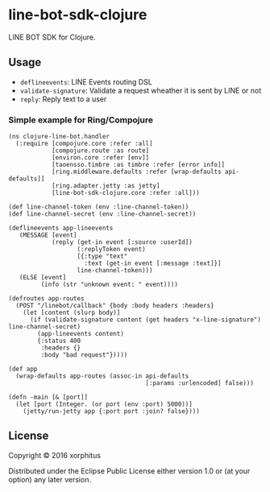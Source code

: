 # line-bot-sdk-clojure

LINE BOT SDK for Clojure.

## Usage

* `deflineevents`: LINE Events routing DSL
* `validate-signature`: Validate a request wheather it is sent by LINE or not
* `reply`: Reply text to a user

### Simple example for Ring/Compojure

```
(ns clojure-line-bot.handler
  (:require [compojure.core :refer :all]
            [compojure.route :as route]
            [environ.core :refer [env]]
            [taoensso.timbre :as timbre :refer [error info]]
            [ring.middleware.defaults :refer [wrap-defaults api-defaults]]
            [ring.adapter.jetty :as jetty]
            [line-bot-sdk-clojure.core :refer :all]))

(def line-channel-token (env :line-channel-token))
(def line-channel-secret (env :line-channel-secret))

(deflineevents app-lineevents
   (MESSAGE [event]
            (reply (get-in event [:source :userId])
                   (:replyToken event)
                   [{:type "text"
                     :text (get-in event [:message :text]}]
                   line-channel-token)))
   (ELSE [event]
         (info (str "unknown event: " event))))

(defroutes app-routes
  (POST "/linebot/callback" {body :body headers :headers}
    (let [content (slurp body)]
      (if (validate-signature content (get headers "x-line-signature") line-channel-secret)
        (app-lineevents content)
        {:status 400
         :headers {}
         :body "bad request"}))))

(def app
  (wrap-defaults app-routes (assoc-in api-defaults
                                      [:params :urlencoded] false)))

(defn -main [& [port]]
  (let [port (Integer. (or port (env :port) 5000))]
    (jetty/run-jetty app {:port port :join? false})))

```

## License

Copyright © 2016 xorphitus

Distributed under the Eclipse Public License either version 1.0 or (at
your option) any later version.
